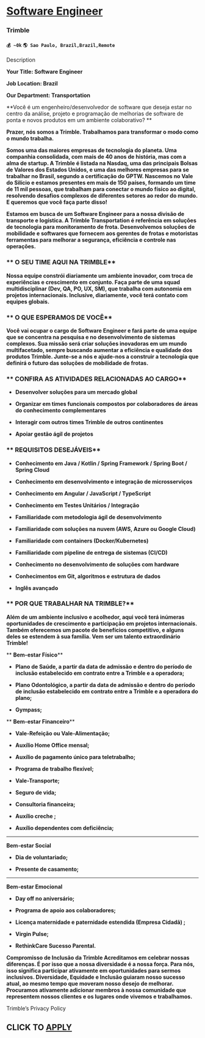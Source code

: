 # [Software Engineer](https://www.remotewlb.com/apply/software-engineer-79012)  
### Trimble  
#### `💰 ~0k` `🌎 Sao Paulo, Brazil,Brazil,Remote`  

Description

**Your Title: Software Engineer**

 **Job Location: Brazil**

 **Our Department: Transportation**

 **Você é um engenheiro/desenvolvedor de software que deseja estar no centro da análise, projeto e programação de melhorias de software de ponta e novos produtos em um ambiente colaborativo? **

**Prazer, nós somos a Trimble. Trabalhamos para transformar o modo como o mundo trabalha.**

 **Somos uma das maiores empresas de tecnologia do planeta. Uma companhia consolidada, com mais de 40 anos de história, mas com a alma de startup. A Trimble é listada na Nasdaq, uma das principais Bolsas de Valores dos Estados Unidos, e uma das melhores empresas para se trabalhar no Brasil, segundo a certificação do GPTW. Nascemos no Vale do Silício e estamos presentes em mais de 150 países, formando um time de 11 mil pessoas, que trabalham para conectar o mundo físico ao digital, resolvendo desafios complexos de diferentes setores ao redor do mundo. E queremos que você faça parte disso!**

 **Estamos em busca de um Software Engineer para a nossa divisão de transporte e logística. A Trimble Transportation é referência em soluções de tecnologia para monitoramento de frota. Desenvolvemos soluções de mobilidade e softwares que fornecem aos gerentes de frotas e motoristas ferramentas para melhorar a segurança, eficiência e controle nas operações.**

###  ** **O SEU TIME AQUI NA TRIMBLE****

 **Nossa equipe constrói diariamente um ambiente inovador, com troca de experiências e crescimento em conjunto. Faça parte de uma squad multidisciplinar (Dev, QA, PO, UX, SM), que trabalha com autonomia em projetos internacionais. Inclusive, diariamente, você terá contato com equipes globais.**

###  ** **O QUE ESPERAMOS DE VOCÊ****

 **Você vai ocupar o cargo de Software Engineer e fará parte de uma equipe que se concentra na pesquisa e no desenvolvimento de sistemas complexos. Sua missão será criar soluções inovadoras em um mundo multifacetado, sempre buscando aumentar a eficiência e qualidade dos produtos Trimble. Junte-se a nós e ajude-nos a construir a tecnologia que definirá o futuro das soluções de mobilidade de frotas.**

###  ** **CONFIRA AS ATIVIDADES RELACIONADAS AO CARGO****

  *  **Desenvolver soluções para um mercado global**

  *  **Organizar em times funcionais compostos por colaboradores de áreas do conhecimento complementares**

  *  **Interagir com outros times Trimble de outros continentes**

  *  **Apoiar gestão ágil de projetos**

###  ** **REQUISITOS DESEJÁVEIS****

  *  **Conhecimento em Java / Kotlin / Spring Framework / Spring Boot / Spring Cloud**

  *  **Conhecimento em desenvolvimento e integração de microsserviços**

  *  **Conhecimento em Angular / JavaScript / TypeScript**

  *  **Conhecimento em Testes Unitários / Integração**

  *  **Familiaridade com metodologia ágil de desenvolvimento**

  *  **Familiaridade com soluções na nuvem (AWS, Azure ou Google Cloud)**

  *  **Familiaridade com containers (Docker/Kubernetes)**

  *  **Familiaridade com pipeline de entrega de sistemas (CI/CD)**

  *  **Conhecimento no desenvolvimento de soluções com hardware**

  *  **Conhecimentos em Git, algoritmos e estrutura de dados**

  *  **Inglês avançado**

###  ** **POR QUE TRABALHAR NA TRIMBLE?****

 **Além de um ambiente inclusivo e acolhedor, aqui você terá inúmeras oportunidades de crescimento e participação em projetos internacionais. Também oferecemos um pacote de benefícios competitivo, e alguns deles se estendem à sua família. Vem ser um talento extraordinário Trimble!**

 ** **Bem-estar Físico****

  *  **Plano de Saúde, a partir da data de admissão e dentro do período de inclusão estabelecido em contrato entre a Trimble e a operadora;**

  *  **Plano Odontológico, a partir da data de admissão e dentro do período de inclusão estabelecido em contrato entre a Trimble e a operadora do plano;**

  *  **Gympass;**

 ** **Bem-estar Financeiro****

  *  **Vale-Refeição ou Vale-Alimentação;**

  *  **Auxílio Home Office mensal;**

  *  **Auxílio de pagamento único para teletrabalho;**

  *  **Programa de trabalho flexível;**

  *  **Vale-Transporte;**

  *  **Seguro de vida;**

  *  **Consultoria financeira;**

  *  **Auxílio creche ;**

  *  **Auxílio dependentes com deficiência;**

 ****

****Bem-estar Social****

  *  **Dia de voluntariado;**

  *  **Presente de casamento;**

 ****

****Bem-estar Emocional****

  *  **Day off no aniversário;**

  *  **Programa de apoio aos colaboradores;**

  *  **Licença maternidade e paternidade estendida (Empresa Cidadã) ;**

  *  **Virgin Pulse;**

  *  **RethinkCare Sucesso Parental.**

 **Compromisso de Inclusão da Trimble Acreditamos em celebrar nossas diferenças. É por isso que a nossa diversidade é a nossa força. Para nós, isso significa participar ativamente em oportunidades para sermos inclusivos. Diversidade, Equidade e Inclusão guiaram nosso sucesso atual, ao mesmo tempo que moveram nosso desejo de melhorar. Procuramos ativamente adicionar membros à nossa comunidade que representem nossos clientes e os lugares onde vivemos e trabalhamos.**

Trimble’s Privacy Policy

  
## CLICK TO [APPLY](https://www.remotewlb.com/apply/software-engineer-79012)

